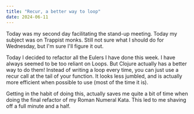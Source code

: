 ```yaml
---
title: "Recur, a better way to loop"
date: 2024-06-11
---
```


Today was my second day facilitating the stand-up meeting. Today my subject was on Trappist monks. Still not sure what
I should do for Wednesday, but I'm sure I'll figure it out. 

Today I decided to refactor all the Eulers I have done this week. I have always seemed to be too reliant on Loops. But 
Clojure actually has a better way to do them! Instead of writing a loop every time, you can just use a recur call at the 
tail of your function. It looks less jumbled, and is actually more efficient when possible to use (most of the time
it is).

Getting in the habit of doing this, actually saves me quite a bit of time when doing the final refactor of my Roman
Numeral Kata. This led to me shaving off a full minute and a half.